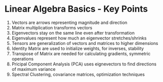 # Linear Algebra Basics - Key Points

1. Vectors are arrows representing magnitude and direction
2. Matrix multiplication transforms vectors
3. Eigenvectors stay on the same line even after transformation
4. Eigenvalues represent how much an eigenvector stretches/shrinks
5. Tensors are generalization of vectors and matrices to higher dimensions
6. Identity Matrix are used to initialize weights, for inverses, stability
7. Transpose of Matrix are needed for calculating gradients, symmetric operations
8. Pricipal Component Analysis (PCA) uses eignevectors to find directions of maximum variance
9. Spectral Clustering, covariance matrices, optimization techniques
